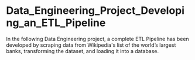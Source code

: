 # Data_Engineering_Project_Developing_an_ETL_Pipeline
In the following Data Engineering project, a complete ETL Pipeline has been developed by scraping data from Wikipedia's list of the world’s largest banks, transforming the dataset, and loading it into a database.
